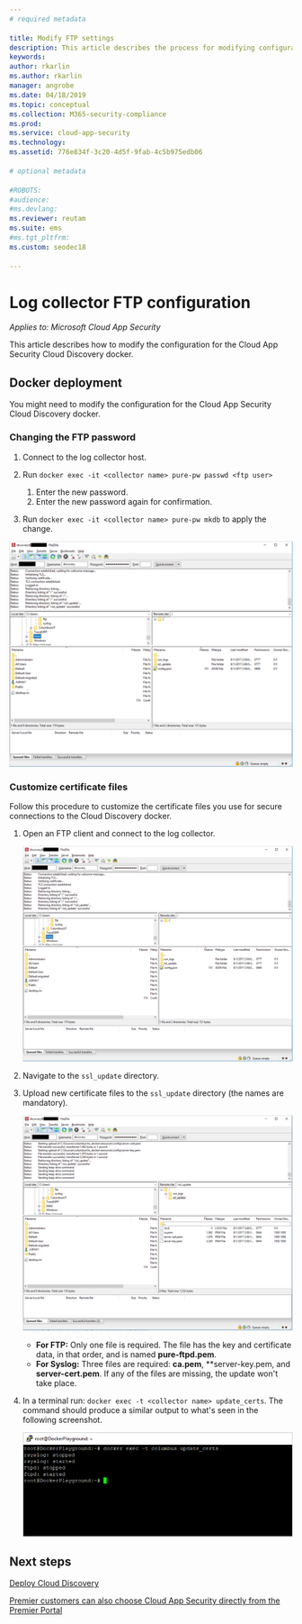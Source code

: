```yaml
---
# required metadata

title: Modify FTP settings
description: This article describes the process for modifying configuration for the Cloud App Security Cloud Discovery docker.
keywords:
author: rkarlin
ms.author: rkarlin
manager: angrobe
ms.date: 04/18/2019
ms.topic: conceptual
ms.collection: M365-security-compliance
ms.prod:
ms.service: cloud-app-security
ms.technology:
ms.assetid: 776e834f-3c20-4d5f-9fab-4c5b975edb06

# optional metadata

#ROBOTS:
#audience:
#ms.devlang:
ms.reviewer: reutam
ms.suite: ems
#ms.tgt_pltfrm:
ms.custom: seodec18

---
```

# Log collector FTP configuration

*Applies to: Microsoft Cloud App Security*

This article describes how to modify the configuration for the Cloud App Security Cloud Discovery docker.

## Docker deployment

You might need to modify the configuration for the Cloud App Security Cloud Discovery docker. 

### Changing the FTP password

1. Connect to the log collector host.

2. Run `docker exec -it <collector name> pure-pw passwd <ftp user>`

    1. Enter the new password.
    2. Enter the new password again for confirmation.
 
3. Run `docker exec -it <collector name> pure-pw mkdb` to apply the change.

  ![change ftp password](./media/ftp-connect.png)

### Customize certificate files

Follow this procedure to customize the certificate files you use for secure connections to the Cloud Discovery docker.

1. Open an FTP client and connect to the log collector.

   ![Connect to ftp client](./media/ftp-connect.png)

2. Navigate to the `ssl_update` directory.
3. Upload new certificate files to the `ssl_update` directory (the names are mandatory).

   ![Change ftp password](./media/new-certs.png)

    - **For FTP:** Only one file is required. The file has the key and certificate data, in that order, and is named **pure-ftpd.pem**.
    - **For Syslog:** Three files are required: **ca.pem**, **server-key.pem, and **server-cert.pem**. If any of the files are missing, the update won't take place.

4. In a terminal run: `docker exec -t <collector name> update_certs`. The command should produce a similar output to what's seen in the following screenshot.

   ![Change ftp password](./media/update-certs.png)

## Next steps

[Deploy Cloud Discovery](set-up-cloud-discovery.md)

[Premier customers can also choose Cloud App Security directly from the Premier Portal](https://premier.microsoft.com/)
